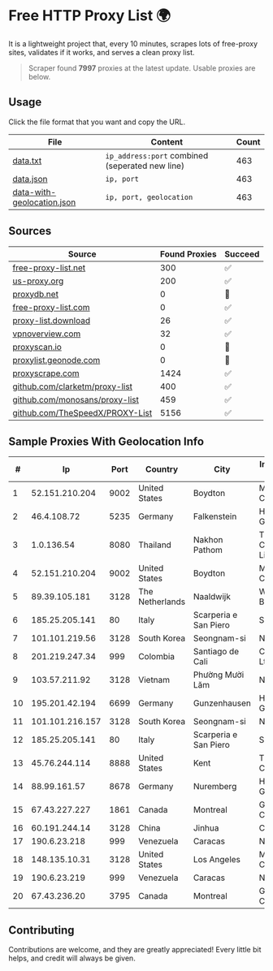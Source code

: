 
# Free HTTP Proxy List 🌍

It is a lightweight project that, every 10 minutes, scrapes lots of free-proxy sites, validates if it works, and serves a clean proxy list.


> Scraper found **7997** proxies at the latest update. Usable proxies are below.

## Usage

Click the file format that you want and copy the URL.


|File|Content|Count|
|----|-------|-----|
|[data.txt](https://raw.githubusercontent.com/themiralay/Proxy-List-World/master/data.txt)|`ip_address:port` combined (seperated new line)|463|
|[data.json](https://raw.githubusercontent.com/themiralay/Proxy-List-World/master/data.json)|`ip, port`|463|
|[data-with-geolocation.json](https://raw.githubusercontent.com/themiralay/Proxy-List-World/master/data-with-geolocation.json)|`ip, port, geolocation`|463|

## Sources

|Source|Found Proxies|Succeed|
|------|-------------|-------|
|[free-proxy-list.net](https://free-proxy-list.net)|300|✅|
|[us-proxy.org](https://www.us-proxy.org)|200|✅|
|[proxydb.net](http://proxydb.net)|0|🚫|
|[free-proxy-list.com](https://free-proxy-list.com/?page=&port=&type%5B%5D=http&type%5B%5D=https&up_time=0&search=Search)|0|✅|
|[proxy-list.download](https://www.proxy-list.download/HTTP)|26|✅|
|[vpnoverview.com](https://vpnoverview.com/privacy/anonymous-browsing/free-proxy-servers)|32|✅|
|[proxyscan.io](https://www.proxyscan.io)|0|🚫|
|[proxylist.geonode.com](https://proxylist.geonode.com/api/proxy-list?limit=300&page=1&sort_by=lastChecked&sort_type=desc&protocols=http,https)|0|🚫|
|[proxyscrape.com](https://api.proxyscrape.com/v2/?request=displayproxies&protocol=http&timeout=10000&country=all&ssl=all&anonymity=all)|1424|✅|
|[github.com/clarketm/proxy-list](https://raw.githubusercontent.com/clarketm/proxy-list/master/proxy-list-raw.txt)|400|✅|
|[github.com/monosans/proxy-list](https://raw.githubusercontent.com/monosans/proxy-list/main/proxies/http.txt)|459|✅|
|[github.com/TheSpeedX/PROXY-List](https://raw.githubusercontent.com/TheSpeedX/PROXY-List/master/http.txt)|5156|✅|


## Sample Proxies With Geolocation Info

|#|Ip|Port|Country|City|Internet Service Provider|
|-|--|----|-------|----|-------------------------|
|1|52.151.210.204|9002|United States|Boydton|Microsoft Corporation|
|2|46.4.108.72|5235|Germany|Falkenstein|Hetzner Online GmbH|
|3|1.0.136.54|8080|Thailand|Nakhon Pathom|TOT Public Company Limited|
|4|52.151.210.204|9002|United States|Boydton|Microsoft Corporation|
|5|89.39.105.181|3128|The Netherlands|Naaldwijk|WorldStream B.V.|
|6|185.25.205.141|80|Italy|Scarperia e San Piero|Servereasy Italy|
|7|101.101.219.56|3128|South Korea|Seongnam-si|NBP|
|8|201.219.247.34|999|Colombia|Santiago de Cali|Consulnetwork Ltda|
|9|103.57.211.92|3128|Vietnam|Phường Mười Lăm|NHANHOA|
|10|195.201.42.194|6699|Germany|Gunzenhausen|Hetzner Online GmbH|
|11|101.101.216.157|3128|South Korea|Seongnam-si|NBP|
|12|185.25.205.141|80|Italy|Scarperia e San Piero|Servereasy Italy|
|13|45.76.244.114|8888|United States|Kent|The Constant Company|
|14|88.99.161.57|8678|Germany|Nuremberg|Hetzner Online GmbH|
|15|67.43.227.227|1861|Canada|Montreal|GloboTech Communications|
|16|60.191.244.14|3128|China|Jinhua|Chinanet|
|17|190.6.23.218|999|Venezuela|Caracas|Net Uno|
|18|148.135.10.31|3128|United States|Los Angeles|Multacom Corporation|
|19|190.6.23.219|999|Venezuela|Caracas|Net Uno|
|20|67.43.236.20|3795|Canada|Montreal|GloboTech Communications|



## Contributing

Contributions are welcome, and they are greatly appreciated! Every
little bit helps, and credit will always be given.

